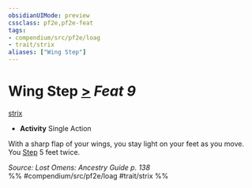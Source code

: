 ```yaml
---
obsidianUIMode: preview
cssclass: pf2e,pf2e-feat
tags:
- compendium/src/pf2e/loag
- trait/strix
aliases: ["Wing Step"]
---
```

# Wing Step  [>](chapter-9-playing-the-game.md#Actions "Single Action") *Feat 9*  
[strix](strix-loag.md "Strix Ancestry & Heritage Trait")  

- **Activity** Single Action

With a sharp flap of your wings, you stay light on your feet as you move. You [Step](step.md) 5 feet twice.

*Source: Lost Omens: Ancestry Guide p. 138*  
%% #compendium/src/pf2e/loag #trait/strix %%